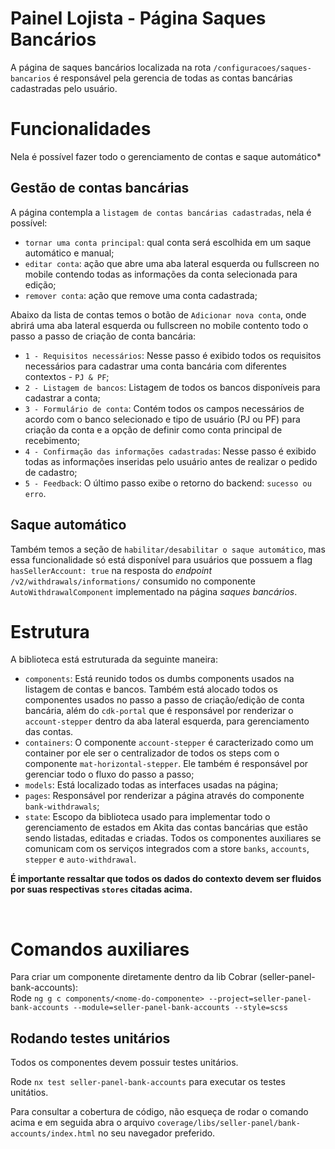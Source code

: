 # Painel Lojista - Página Saques Bancários

A página de saques bancários localizada na rota `/configuracoes/saques-bancarios` é responsável pela gerencia de todas as contas bancárias cadastradas pelo usuário.

# Funcionalidades

Nela é possível fazer todo o gerenciamento de contas e saque automático\*

## Gestão de contas bancárias

A página contempla a `listagem de contas bancárias cadastradas`, nela é possível:

-   `tornar uma conta principal`: qual conta será escolhida em um saque automático e manual;
-   `editar conta`: ação que abre uma aba lateral esquerda ou fullscreen no mobile contendo todas as informações da conta selecionada para edição;
-   `remover conta`: ação que remove uma conta cadastrada;

Abaixo da lista de contas temos o botão de `Adicionar nova conta`, onde abrirá uma aba lateral esquerda ou fullscreen no mobile contento todo o passo a passo de criação de conta bancária:

-   `1 - Requisitos necessários`: Nesse passo é exibido todos os requisitos necessários para cadastrar uma conta bancária com diferentes contextos - `PJ & PF`;
-   `2 - Listagem de bancos`: Listagem de todos os bancos disponíveis para cadastrar a conta;
-   `3 - Formulário de conta`: Contém todos os campos necessários de acordo com o banco selecionado e tipo de usuário (PJ ou PF) para criação da conta e a opção de definir como conta principal de recebimento;
-   `4 - Confirmação das informações cadastradas`: Nesse passo é exibido todas as informações inseridas pelo usuário antes de realizar o pedido de cadastro;
-   `5 - Feedback`: O último passo exibe o retorno do backend: `sucesso ou erro`.

## Saque automático

Também temos a seção de `habilitar/desabilitar o saque automático`, mas essa funcionalidade só está disponível para usuários que possuem a flag `hasSellerAccount: true` na resposta do <i>endpoint</i> `/v2/withdrawals/informations/` consumido no componente `AutoWithdrawalComponent` implementado na página <i>saques bancários</i>.

# Estrutura

A biblioteca está estruturada da seguinte maneira:

-   `components`: Está reunido todos os dumbs components usados na listagem de contas e bancos. Também está alocado todos os componentes usados no passo a passo de criação/edição de conta bancária, além do `cdk-portal` que é responsável por renderizar o `account-stepper` dentro da aba lateral esquerda, para gerenciamento das contas.
-   `containers`: O componente `account-stepper` é caracterizado como um container por ele ser o centralizador de todos os steps com o componente `mat-horizontal-stepper`. Ele também é responsável por gerenciar todo o fluxo do passo a passo;
-   `models`: Está localizado todas as interfaces usadas na página;
-   `pages`: Responsável por renderizar a página através do componente `bank-withdrawals`;
-   `state`: Escopo da biblioteca usado para implementar todo o gerenciamento de estados em Akita das contas bancárias que estão sendo listadas, editadas e criadas. Todos os componentes auxiliares se comunicam com os serviços integrados com a store `banks`, `accounts`, `stepper` e `auto-withdrawal`.

**É importante ressaltar que todos os dados do contexto devem ser fluidos por suas respectivas `stores` citadas acima.**

 <br>

# Comandos auxiliares

Para criar um componente diretamente dentro da lib Cobrar (seller-panel-bank-accounts):  
Rode `ng g c components/<nome-do-componente> --project=seller-panel-bank-accounts --module=seller-panel-bank-accounts --style=scss`

## Rodando testes unitários

Todos os componentes devem possuir testes unitários.

Rode `nx test seller-panel-bank-accounts` para executar os testes unitátios.

Para consultar a cobertura de código, não esqueça de rodar o comando acima e em seguida abra o arquivo `coverage/libs/seller-panel/bank-accounts/index.html` no seu navegador preferido.
